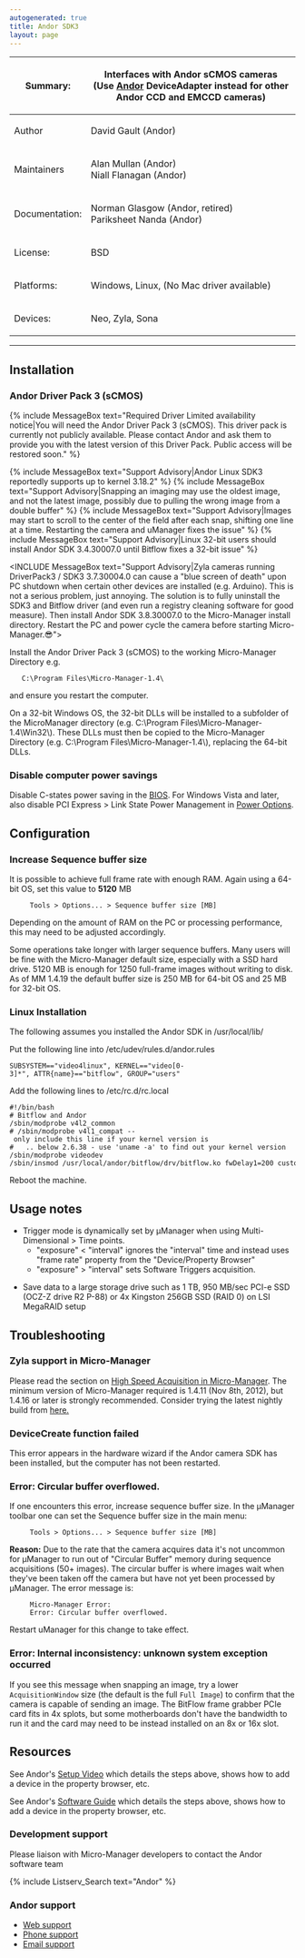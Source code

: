 ```yaml
---
autogenerated: true
title: Andor SDK3
layout: page
---
```


<table>
<thead>
<tr class="header">
<th><p>Summary:</p></th>
<th><p>Interfaces with Andor sCMOS cameras<br />
(Use <a href="Andor" title="wikilink">Andor</a> DeviceAdapter instead for other Andor CCD and EMCCD cameras)</p></th>
</tr>
</thead>
<tbody>
<tr class="odd">
<td><p>Author</p></td>
<td><p>David Gault (Andor)</p></td>
</tr>
<tr class="even">
<td><p>Maintainers</p></td>
<td><p>Alan Mullan (Andor)<br />
Niall Flanagan (Andor)</p></td>
</tr>
<tr class="odd">
<td><p>Documentation:</p></td>
<td><p>Norman Glasgow (Andor, retired)<br />
Pariksheet Nanda (Andor)</p></td>
</tr>
<tr class="even">
<td><p>License:</p></td>
<td><p>BSD</p></td>
</tr>
<tr class="odd">
<td><p>Platforms:</p></td>
<td><p>Windows, Linux, (No Mac driver available)</p></td>
</tr>
<tr class="even">
<td><p>Devices:</p></td>
<td><p>Neo, Zyla, Sona</p></td>
</tr>
</tbody>
</table>

------------------------------------------------------------------------

## Installation

### Andor Driver Pack 3 (sCMOS)

{% include MessageBox text="Required Driver Limited availability notice|You will need the Andor Driver Pack 3 (sCMOS).  This driver pack is currently not publicly available.  Please contact Andor and ask them to provide you with the latest version of this Driver Pack.  Public access will be restored soon." %}

{% include MessageBox text="Support Advisory|Andor Linux SDK3 reportedly supports up to kernel 3.18.2" %}
{% include MessageBox text="Support Advisory|Snapping an imaging may use the oldest image, and not the latest image, possibly due to pulling the wrong image from a double buffer" %}
{% include MessageBox text="Support Advisory|Images may start to scroll to the center of the field after each snap, shifting one line at a time. Restarting the camera and uManager fixes the issue" %}
{% include MessageBox text="Support Advisory|Linux 32-bit users should install Andor SDK 3.4.30007.0 until Bitflow fixes a 32-bit issue" %}

&lt;INCLUDE MessageBox text="Support Advisory\|Zyla cameras running
DriverPack3 / SDK3 3.7.30004.0 can cause a "blue screen of death" upon
PC shutdown when certain other devices are installed (e.g. Arduino).
This is not a serious problem, just annoying. The solution is to fully
uninstall the SDK3 and Bitflow driver (and even run a registry cleaning
software for good measure). Then install Andor SDK 3.8.30007.0 to the
Micro-Manager install directory. Restart the PC and power cycle the
camera before starting Micro-Manager.😎"&gt;

Install the Andor Driver Pack 3 (sCMOS) to the working Micro-Manager
Directory e.g.

```
   C:\Program Files\Micro-Manager-1.4\
```

and ensure you restart the computer.

On a 32-bit Windows OS, the 32-bit DLLs will be installed to a subfolder
of the MicroManager directory (e.g. C:\\Program
Files\\Micro-Manager-1.4\\Win32\\). These DLLs must then be copied to
the Micro-Manager Directory (e.g. C:\\Program
Files\\Micro-Manager-1.4\\), replacing the 64-bit DLLs.

### Disable computer power savings

Disable C-states power saving in the
[BIOS](Personal_computer_setup#BIOS "wikilink"). For Windows Vista and
later, also disable PCI Express &gt; Link State Power Management in
[Power Options](Personal_computer_setup#Power_Options "wikilink").

## Configuration

### Increase Sequence buffer size

It is possible to achieve full frame rate with enough RAM. Again using a
64-bit OS, set this value to **5120** MB

```
     Tools > Options... > Sequence buffer size [MB]
```

Depending on the amount of RAM on the PC or processing performance, this
may need to be adjusted accordingly.

Some operations take longer with larger sequence buffers. Many users
will be fine with the Micro-Manager default size, especially with a SSD
hard drive. 5120 MB is enough for 1250 full-frame images without writing
to disk. As of MM 1.4.19 the default buffer size is 250 MB for 64-bit OS
and 25 MB for 32-bit OS.

### Linux Installation

The following assumes you installed the Andor SDK in /usr/local/lib/

Put the following line into /etc/udev/rules.d/andor.rules

```
SUBSYSTEM=="video4linux", KERNEL=="video[0-3]*", ATTR{name}=="bitflow", GROUP="users"
```

Add the following lines to /etc/rc.d/rc.local

```
#!/bin/bash
# Bitflow and Andor
/sbin/modprobe v4l2_common
# /sbin/modprobe v4l1_compat -- only include this line if your kernel version is 
#   .. below 2.6.38 - use 'uname -a' to find out your kernel version
/sbin/modprobe videodev
/sbin/insmod /usr/local/andor/bitflow/drv/bitflow.ko fwDelay1=200 customFlags=1
```

Reboot the machine.

## Usage notes

-   Trigger mode is dynamically set by µManager when using
    Multi-Dimensional &gt; Time points.
    -   "exposure" &lt; "interval" ignores the "interval" time and
        instead uses "frame rate" property from the "Device/Property
        Browser"
    -   "exposure" &gt; "interval" sets Software Triggers acquisition.

<!-- -->

-   Save data to a large storage drive such as 1 TB, 950 MB/sec PCI-e
    SSD (OCZ-Z drive R2 P-88) or 4x Kingston 256GB SSD (RAID 0) on LSI
    MegaRAID setup

## Troubleshooting

### Zyla support in Micro-Manager

Please read the section on [High Speed Acquisition in
Micro-Manager](High_Speed_Acquisition_in_Micro-Manager "wikilink"). The
minimum version of Micro-Manager required is 1.4.11 (Nov 8th, 2012), but
1.4.16 or later is strongly recommended. Consider trying the latest
nightly build from
[here.](http://valelab.ucsf.edu/~MM/nightlyBuilds/1.4/Windows/)

### DeviceCreate function failed

This error appears in the hardware wizard if the Andor camera SDK has
been installed, but the computer has not been restarted.

### Error: Circular buffer overflowed.

If one encounters this error, increase sequence buffer size. In the
µManager toolbar one can set the Sequence buffer size in the main menu:

```
     Tools > Options... > Sequence buffer size [MB]
```

**Reason:** Due to the rate that the camera acquires data it's not
uncommon for µManager to run out of "Circular Buffer" memory during
sequence acquisitions (50+ images). The circular buffer is where images
wait when they've been taken off the camera but have not yet been
processed by µManager. The error message is:

```
     Micro-Manager Error:
     Error: Circular buffer overflowed.
```

Restart uManager for this change to take effect.

### Error: Internal inconsistency: unknown system exception occurred

If you see this message when snapping an image, try a lower
`AcquisitionWindow` size (the default is the full `Full Image`) to
confirm that the camera is capable of sending an image. The BitFlow
frame grabber PCIe card fits in 4x splots, but some motherboards don't
have the bandwidth to run it and the card may need to be instead
installed on an 8x or 16x slot.

## Resources

See Andor's [Setup
Video](https://andor.oxinst.com/learning/view/article/setting-up-and-using-andors-scmos-camera-range-in-the-micro-manager)
which details the steps above, shows how to add a device in the property
browser, etc.

See Andor's [Software
Guide](http://www.andor.com/pdfs/manuals/Andor_MicroManager_Guide_For_Neo_and_Zyla.pdf%7CMicro-Manager)
which details the steps above, shows how to add a device in the property
browser, etc.

### Development support

Please liaison with Micro-Manager developers to contact the Andor
software team

{% include Listserv_Search text="Andor" %}

### Andor support

-   [Web
    support](http://www.andor.com/contact_us/support_request/documentation/default.aspx?product=Neo%20sCMOS)
-   [Phone support](http://www.andor.com/contact_us/)
-   [Email support](mailto:3rdpartysupport@andor.com)

